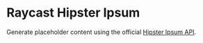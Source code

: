 # Raycast Hipster Ipsum

Generate placeholder content using the official [Hipster Ipsum API](https://hipsum.co/the-api/).